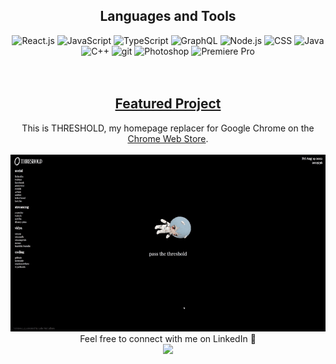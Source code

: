<div align="center">
  <h2>Languages and Tools</h1>
  <div align="center">
    <img alt="React.js" height="40px" src="https://upload.wikimedia.org/wikipedia/commons/thumb/a/a7/React-icon.svg/2300px-React-icon.svg.png" />
    <img alt="JavaScript" height="40px" src="https://upload.wikimedia.org/wikipedia/commons/thumb/9/99/Unofficial_JavaScript_logo_2.svg/480px-Unofficial_JavaScript_logo_2.svg.png" />
    <img alt="TypeScript" height="40px" src="https://upload.wikimedia.org/wikipedia/commons/4/4c/Typescript_logo_2020.svg" />
    <img alt="GraphQL" height="40px" src="https://upload.wikimedia.org/wikipedia/commons/1/17/GraphQL_Logo.svg" />
    <img alt="Node.js" height="40px" src="https://seeklogo.com/images/N/nodejs-logo-FBE122E377-seeklogo.com.png" />
    <img alt="CSS" height="40px" src="https://upload.wikimedia.org/wikipedia/commons/thumb/6/62/CSS3_logo.svg/800px-CSS3_logo.svg.png" />
    <img alt="Java" height="40px" src="https://upload.wikimedia.org/wikipedia/commons/b/bb/Java-logo.png" />
    <img alt="C++" height="40px" src="https://upload.wikimedia.org/wikipedia/commons/thumb/1/18/ISO_C%2B%2B_Logo.svg/1822px-ISO_C%2B%2B_Logo.svg.png" />
    <img alt="git" height="40px" src="https://git-scm.com/images/logos/downloads/Git-Icon-1788C.png" />
    <img alt="Photoshop" height="40px" src="https://seeklogo.com/images/A/adobe-photoshop-logo-7B88D7B5AA-seeklogo.com.png" />
    <img alt="Premiere Pro" height="40px" src="https://seeklogo.com/images/A/adobe-premiere-logo-0B31ECF881-seeklogo.com.png" />
  </div>
  <br><br>
  
  <h2><a href="https://github.com/luke-mccallum/threshold">
    Featured Project
  </a></h2>
    This is THRESHOLD, my homepage replacer for Google Chrome on the 
  <a href="https://chrome.google.com/webstore/detail/lgkjfdgkmggdemeoipmbfmchgaolkppl">Chrome Web Store</a>.
  <br><br>
  
  <img src="https://raw.githubusercontent.com/luke-mccallum/threshold/master/images/previews/preview2.2.3.gif">
  
  <br>
  Feel free to connect with me on LinkedIn 🤝
  <br>
  <a href="https://www.linkedin.com/in/luke-mccallum2/" target="_blank" align="center"><img src="https://img.shields.io/badge/-LinkedIn-0072b1?style=flat-square&logo=linkedin&logoColor=white"/></a>
</div>
